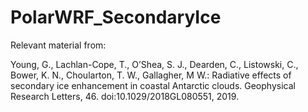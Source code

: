 # PolarWRF_SecondaryIce

Relevant material from:

Young, G., Lachlan-Cope, T., O’Shea, S. J., Dearden, C., Listowski, C., Bower, K. N., Choularton, T. W., Gallagher, M W.: Radiative effects of secondary ice enhancement in coastal Antarctic clouds. Geophysical Research Letters, 46. doi:10.1029/2018GL080551, 2019.
